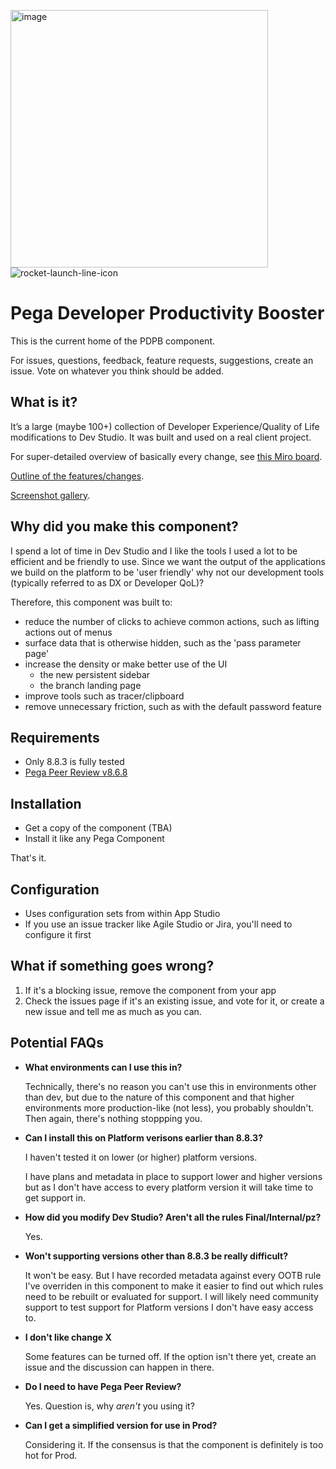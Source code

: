 <img width="412" alt="image" src="https://github.com/sammich/PegaDeveloperProductivityBooster/assets/1682127/87878ff9-2e4c-43c3-b58b-dba67b4e37d0">![rocket-launch-line-icon](https://github.com/sammich/PegaDeveloperProductivityBooster/assets/1682127/39f93eb8-25c1-4f2e-a525-d7b090dfb198)

# Pega Developer Productivity Booster

This is the current home of the PDPB component.

For issues, questions, feedback, feature requests, suggestions, create an issue. Vote on whatever you think should be added.

## What is it?

It’s a large (maybe 100+) collection of Developer Experience/Quality of Life modifications to Dev Studio. It was built and used on a real client project.

For super-detailed overview of basically every change, see [this Miro board](https://miro.com/app/board/uXjVNWQE6xU=/?share_link_id=474308154811).

[Outline of the features/changes](feature-outline.md).

[Screenshot gallery](screenshot-gallery.md).

## Why did you make this component?

I spend a lot of time in Dev Studio and I like the tools I used a lot to be efficient and be friendly to use. Since we want the output of the applications we build on the platform to be 'user friendly' why not our development tools (typically referred to as DX or Developer QoL)?

Therefore, this component was built to:

- reduce the number of clicks to achieve common actions, such as lifting actions out of menus
- surface data that is otherwise hidden, such as the 'pass parameter page'
- increase the density or make better use of the UI
  - the new persistent sidebar
  - the branch landing page
- improve tools such as tracer/clipboard
- remove unnecessary friction, such as with the default password feature

## Requirements

- Only 8.8.3 is fully tested
- [Pega Peer Review v8.6.8](https://community.pega.com/marketplace/components/peer-review-component)

## Installation

- Get a copy of the component (TBA)
- Install it like any Pega Component

That's it.

## Configuration

- Uses configuration sets from within App Studio
- If you use an issue tracker like Agile Studio or Jira, you'll need to configure it first

## What if something goes wrong?

1. If it's a blocking issue, remove the component from your app
2. Check the issues page if it's an existing issue, and vote for it, or create a new issue and tell me as much as you can.

## Potential FAQs

- **What environments can I use this in?**

  Technically, there's no reason you can't use this in environments other than dev, but due to the nature of this component
  and that higher environments more production-like (not less), you probably shouldn't. Then again, there's nothing stoppping
  you.

- **Can I install this on Platform verisons earlier than 8.8.3?**

  I haven't tested it on lower (or higher) platform versions.

  I have plans and metadata in place to support lower and higher versions but as I don't have access to every platform version
  it will take time to get support in.

- **How did you modify Dev Studio? Aren't all the rules Final/Internal/pz?**

  Yes.

- **Won't supporting versions other than 8.8.3 be really difficult?**

  It won't be easy. But I have recorded metadata against every OOTB rule I've overriden in this component to make it easier to
  find out which rules need to be rebuilt or evaluated for support. I will likely need community support to test support for
  Platform versions I don't have easy access to.

- **I don't like change X**

  Some features can be turned off. If the option isn't there yet, create an issue and the discussion can happen in there.

- **Do I need to have Pega Peer Review?**

  Yes. Question is, why *aren't* you using it?

- **Can I get a simplified version for use in Prod?**

  Considering it. If the consensus is that the component is definitely is too hot for Prod.
